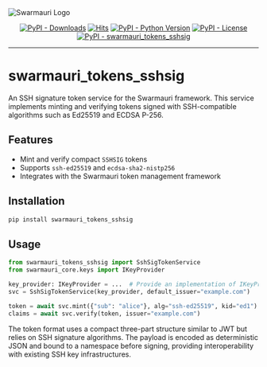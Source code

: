 <picture>
  <source media="(prefers-color-scheme: dark)"  srcset="https://res.cloudinary.com/dryedzrlo/image/upload/v1757724629/swarmauri_brand_frag_light_mg8cmd.png">
  <source media="(prefers-color-scheme: light)" srcset="https://res.cloudinary.com/dryedzrlo/image/upload/v1757724629/swarmauri_brand_frag_dark_tzjuja.png">
  <!-- Fallback below (see #2) -->
  <img alt="Swarmauri Logo" src="https://res.cloudinary.com/dryedzrlo/image/upload/v1757724629/swarmauri_brand_frag_dark_tzjuja.png">
</picture>

<p align="center">
    <a href="https://pypi.org/project/swarmauri_tokens_sshsig/">
        <img src="https://img.shields.io/pypi/dm/swarmauri_tokens_sshsig" alt="PyPI - Downloads"/></a>
    <a href="https://hits.sh/github.com/swarmauri/swarmauri-sdk/tree/master/pkgs/standards/swarmauri_tokens_sshsig/">
        <img alt="Hits" src="https://hits.sh/github.com/swarmauri/swarmauri-sdk/tree/master/pkgs/standards/swarmauri_tokens_sshsig.svg"/></a>
    <a href="https://pypi.org/project/swarmauri_tokens_sshsig/">
        <img src="https://img.shields.io/pypi/pyversions/swarmauri_tokens_sshsig" alt="PyPI - Python Version"/></a>
    <a href="https://pypi.org/project/swarmauri_tokens_sshsig/">
        <img src="https://img.shields.io/pypi/l/swarmauri_tokens_sshsig" alt="PyPI - License"/></a>
    <a href="https://pypi.org/project/swarmauri_tokens_sshsig/">
        <img src="https://img.shields.io/pypi/v/swarmauri_tokens_sshsig?label=swarmauri_tokens_sshsig&color=green" alt="PyPI - swarmauri_tokens_sshsig"/></a>

</p>

---

# swarmauri_tokens_sshsig

An SSH signature token service for the Swarmauri framework. This service
implements minting and verifying tokens signed with SSH-compatible
algorithms such as Ed25519 and ECDSA P-256.

## Features

- Mint and verify compact `SSHSIG` tokens
- Supports `ssh-ed25519` and `ecdsa-sha2-nistp256`
- Integrates with the Swarmauri token management framework

## Installation

```bash
pip install swarmauri_tokens_sshsig
```

## Usage

```python
from swarmauri_tokens_sshsig import SshSigTokenService
from swarmauri_core.keys import IKeyProvider

key_provider: IKeyProvider = ...  # Provide an implementation of IKeyProvider
svc = SshSigTokenService(key_provider, default_issuer="example.com")

token = await svc.mint({"sub": "alice"}, alg="ssh-ed25519", kid="ed1")
claims = await svc.verify(token, issuer="example.com")
```

The token format uses a compact three-part structure similar to JWT but relies
on SSH signature algorithms. The payload is encoded as deterministic JSON and
bound to a namespace before signing, providing interoperability with existing
SSH key infrastructures.
